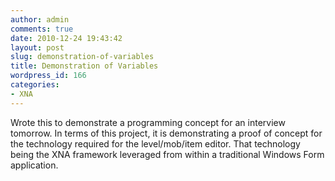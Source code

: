 ```yaml
---
author: admin
comments: true
date: 2010-12-24 19:43:42
layout: post
slug: demonstration-of-variables
title: Demonstration of Variables
wordpress_id: 166
categories:
- XNA
---
```


Wrote this to demonstrate a programming concept for an interview tomorrow. In terms of this project, it is demonstrating a proof of concept for the technology required for the level/mob/item editor. That technology being the XNA framework leveraged from within a traditional Windows Form application.



